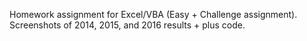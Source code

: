 Homework assignment for Excel/VBA (Easy + Challenge assignment).
Screenshots of 2014, 2015, and 2016 results + plus code.

